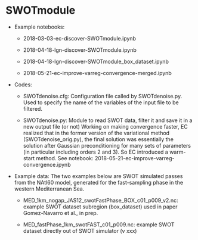 # SWOTmodule

* Example notebooks:

  * 2018-03-03-ec-discover-SWOTmodule.ipynb

  * 2018-04-18-lgn-discover-SWOTmodule.ipynb

  * 2018-04-18-lgn-discover-SWOTmodule_box_dataset.ipynb

  * 2018-05-21-ec-improve-varreg-convergence-merged.ipynb

* Codes:

  * SWOTdenoise.cfg: Configuration file called by SWOTdenoise.py.  Used to specify the name of the variables of the input file to be filtered.

  * SWOTdenoise.py: Module to read SWOT data, filter it and save it in a new output file (or not)
Working on making convergence faster, EC realized that in the former version of the variational method (SWOTdenoise_orig.py), the final solution was essentially the solution after Gaussian preconditioning for many sets of parameters (in particular including orders 2 and 3). So EC introduced a warm-start method.  See notebook: 2018-05-21-ec-improve-varreg-convergence.ipynb

* Example data:
The two examples below are SWOT simulated passes from the NAtl60 model, generated for the fast-sampling phase in the western Mediterranean Sea.

  * MED_1km_nogap_JAS12_swotFastPhase_BOX_c01_p009_v2.nc: example SWOT dataset subregion (box_dataset) used in paper Gomez-Navarro et al., in prep.
  
  * MED_fastPhase_1km_swotFAST_c01_p009.nc: example SWOT dataset directly out of SWOT simulator (v xxx)
